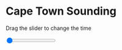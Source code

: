 <h1>Cape Town Sounding</h1>
<p>Drag the slider to change the time</p>

<div class="slidecontainer">
<input oninput='setImage(this)' class="slider" type="range" min="0" max="7" value="0" step="1" />
<img id='img'/>
</div>

<script>
var img = document.getElementById('img');
var img_array = ['/assets/images/skwt/skd_cpt_wrfout_d01_2020-07-05_12:00:00.png',
'/assets/images/skwt/skd_cpt_wrfout_d01_2020-07-05_18:00:00.png',
'/assets/images/skwt/skd_cpt_wrfout_d01_2020-07-06_00:00:00.png',
'/assets/images/skwt/skd_cpt_wrfout_d01_2020-07-06_06:00:00.png',
'/assets/images/skwt/skd_cpt_wrfout_d01_2020-07-06_12:00:00.png',
'/assets/images/skwt/skd_cpt_wrfout_d01_2020-07-06_18:00:00.png',
'/assets/images/skwt/skd_cpt_wrfout_d01_2020-07-07_00:00:00.png',];
function setImage(obj)
{
        var value = obj.value;
        img.src = img_array[value];

}
</script>
